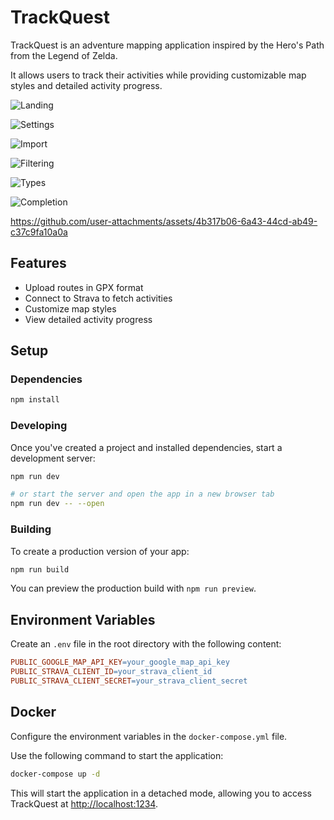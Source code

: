 # TrackQuest

TrackQuest is an adventure mapping application inspired by the Hero's Path from the Legend of Zelda.

It allows users to track their activities while providing customizable map styles and detailed activity progress.

![Landing](https://i.imgur.com/dwJqmTH.png)

![Settings](https://i.imgur.com/DBXlc3O.png)

![Import](https://i.imgur.com/XWLD513.png)

![Filtering](https://i.imgur.com/l0d0WmL.png)

![Types](https://i.imgur.com/rbZBQDi.png)

![Completion](https://i.imgur.com/gGIV6fn.png)

https://github.com/user-attachments/assets/4b317b06-6a43-44cd-ab49-c37c9fa10a0a

## Features

- Upload routes in GPX format
- Connect to Strava to fetch activities
- Customize map styles
- View detailed activity progress

## Setup

### Dependencies

```bash
npm install
```

### Developing

Once you've created a project and installed dependencies, start a development server:

```bash
npm run dev

# or start the server and open the app in a new browser tab
npm run dev -- --open
```

### Building

To create a production version of your app:

```bash
npm run build
```

You can preview the production build with `npm run preview`.

## Environment Variables

Create an `.env` file in the root directory with the following content:

```makefile
PUBLIC_GOOGLE_MAP_API_KEY=your_google_map_api_key
PUBLIC_STRAVA_CLIENT_ID=your_strava_client_id
PUBLIC_STRAVA_CLIENT_SECRET=your_strava_client_secret
```

## Docker

Configure the environment variables in the `docker-compose.yml` file.

Use the following command to start the application:

```bash
docker-compose up -d
```

This will start the application in a detached mode, allowing you to access TrackQuest at [http://localhost:1234](http://localhost:1234).
